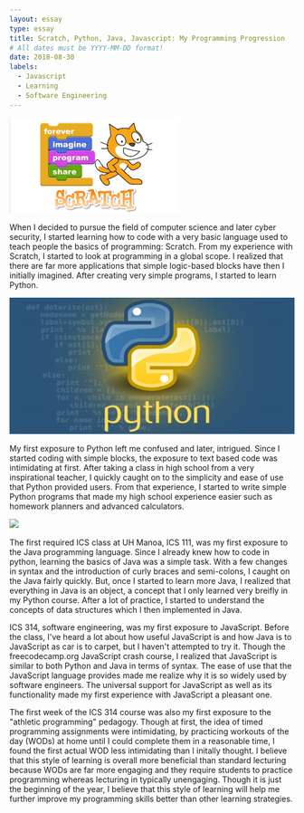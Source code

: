 ```yaml
---
layout: essay
type: essay
title: Scratch, Python, Java, Javascript: My Programming Progression
# All dates must be YYYY-MM-DD format!
date: 2018-08-30
labels:
  - Javascript
  - Learning
  - Software Engineering
---
```


<img class="ui tiny left circular floated image" src="../images/scratch.png">

When I decided to pursue the field of computer science and later cyber security, I started learning how to code with a very basic language used to teach people the basics of programming: Scratch. From my experience with Scratch, I started to look at programming in a global scope. I realized that there are far more applications that simple logic-based blocks have then I initially imagined. After creating very simple programs, I started to learn Python.

<img class="ui tiny left circular floated image" src="../images/python.jpg">

My first exposure to Python left me confused and later, intrigued. Since I started coding with simple blocks, the exposure to text based code was intimidating at first. After taking a class in high school from a very inspirational teacher, I quickly caught on to the simplicity and ease of use that Python provided users. From that experience, I started to write simple Python programs that made my high school experience easier such as homework planners and advanced calculators.

<img class="ui tiny left circular floated image" src="../images/jsworld.jpg">

The first required ICS class at UH Manoa, ICS 111, was my first exposure to the Java programming language. Since I already knew how to code in python, learning the basics of Java was a simple task. With a few changes in syntax and the introduction of curly braces and semi-colons, I caught on the Java fairly quickly. But, once I started to learn more Java, I realized that everything in Java is an object, a concept that I only learned very breifly in my Python course. After a lot of practice, I started to understand the concepts of data structures which I then implemented in Java.

ICS 314, software engineering, was my first exposure to JavaScript. Before the class, I've heard a lot about how useful JavaScript is and how Java is to JavaScript as car is to carpet, but I haven't attempted to try it. Though the freecodecamp.org JavaScript crash course, I realized that JavaScript is similar to both Python and Java in terms of syntax. The ease of use that the JavaScript language provides made me realize why it is so widely used by software engineers. The universal support for JavaScript as well as its functionality made my first experience with JavaScript a pleasant one.

The first week of the ICS 314 course was also my first exposure to the "athletic programming" pedagogy. Though at first, the idea of timed programming assignments were intimidating, by practicing workouts of the day (WODs) at home until I could complete them in a reasonable time, I found the first actual WOD less intimidating than I initally thought. I believe that this style of learning is overall more beneficial than standard lecturing because WODs are far more engaging and they require students to practice programming whereas lecturing in typically unengaging. Though it is just the beginning of the year, I believe that this style of learning will help me further improve my programming skills better than other learning strategies.
